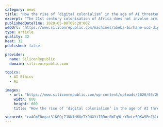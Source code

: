 ```yaml
---
category: news
title: "How the rise of ‘digital colonialism’ in the age of AI threatens Africa’s prosperity"
excerpt: "The 21st century colonisation of Africa does not involve armies, argues cognitive scientist Abeba Birhane, but the mass harvesting of valuable data."
publishedDateTime: 2020-05-08T09:20:00Z
webUrl: "https://www.siliconrepublic.com/machines/abeba-birhane-ucd-digital-colonialism"
type: article
quality: 32
heat: 32
published: false

provider:
  name: SiliconRepublic
  domain: siliconrepublic.com

topics:
  - AI Ethics
  - AI

images:
  - url: "https://www.siliconrepublic.com/wp-content/uploads/2020/05/2001_Birhane_A_003a.jpg"
    width: 800
    height: 600
    title: "How the rise of ‘digital colonialism’ in the age of AI threatens Africa’s prosperity"

secured: "caACmE0ogai31KPQjZJNNlH6OeTX9UXYi70DocRWIq9LrYRvLe5OKw5PnZklGyBvll3qq0+8YyLISeMVw1Lz726bA6JJE03HmA66Ad+OSX2vr2j6D9pT/dy2FMnWPfzVNgtVqrwwLxbhYmgKSs6eiKXzwinOFmJtFCXviLM/FO8pCXU26xF8wtJdgS/E2/nJaqaF3PTSaWpYnGVubygTxyjw19HZtLk69cg8kmzAmjY6K84+0OXHlIF8m6hD51ZzM2wYXvhJB7ShaWn6LHHnObcH6NUm+GSXdzOQBDFZIAEpmjZItZqRdPz9aDwdSMfx85gcbiRCjuOIrz2t8BaNHIgzpW7YhpZW6BfCVIbksytcxUjVFFNIZNeDGPw169iVIjHSy9sHVHiENnhgDyqEh3HX1tjPilYB2plOHh5wCYQztZ2DIDsg9lXskFMg70GBecA//XBX1jCV+mn/5WgNT96c8D/9gA+mUE4j+0j+PDY=;TxsHeHhhrpRC9/2ADRJzuQ=="
---
```


